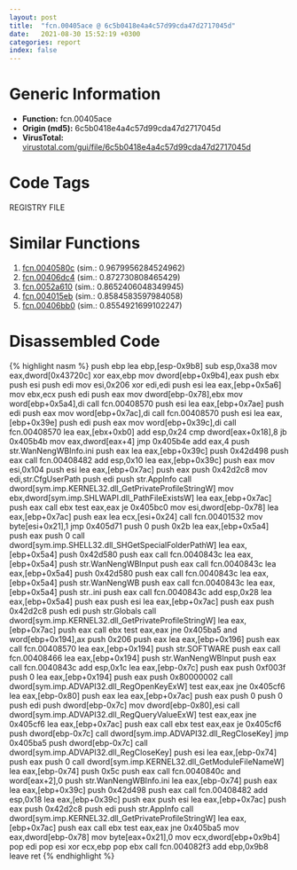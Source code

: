 ```yaml
---
layout: post
title:  "fcn.00405ace @ 6c5b0418e4a4c57d99cda47d2717045d"
date:   2021-08-30 15:52:19 +0300
categories: report
index: false
---
```


# Generic Information
- **Function:** fcn.00405ace
- **Origin (md5):** 6c5b0418e4a4c57d99cda47d2717045d
- **VirusTotal:** [virustotal.com/gui/file/6c5b0418e4a4c57d99cda47d2717045d][virustotal_ref]

# Code Tags
<span class="tag" id="REGISTRY">REGISTRY</span>
<span class="tag" id="FILE">FILE</span>


# Similar Functions

1. [fcn.0040580c][similar_1_ref] (sim.: 0.9679956284524962)
2. [fcn.00406dc4][similar_2_ref] (sim.: 0.872730808465429)
3. [fcn.0052a610][similar_3_ref] (sim.: 0.8652406048349945)
4. [fcn.004015eb][similar_4_ref] (sim.: 0.8584583597984058)
5. [fcn.00406bb0][similar_5_ref] (sim.: 0.8554921699102247)


# Disassembled Code

{% highlight nasm %}
push ebp
lea ebp,[esp-0x9b8]
sub esp,0xa38
mov eax,dword[0x43720c]
xor eax,ebp
mov dword[ebp+0x9b4],eax
push ebx
push esi
push edi
mov esi,0x206
xor edi,edi
push esi
lea eax,[ebp+0x5a6]
mov ebx,ecx
push edi
push eax
mov dword[ebp-0x78],ebx
mov word[ebp+0x5a4],di
call fcn.00408570
push esi
lea eax,[ebp+0x7ae]
push edi
push eax
mov word[ebp+0x7ac],di
call fcn.00408570
push esi
lea eax,[ebp+0x39e]
push edi
push eax
mov word[ebp+0x39c],di
call fcn.00408570
lea eax,[ebx+0xb0]
add esp,0x24
cmp dword[eax+0x18],8
jb 0x405b4b
mov eax,dword[eax+4]
jmp 0x405b4e
add eax,4
push str.WanNengWBInfo.ini
push eax
lea eax,[ebp+0x39c]
push 0x42d498
push eax
call fcn.00408482
add esp,0x10
lea eax,[ebp+0x39c]
push eax
mov esi,0x104
push esi
lea eax,[ebp+0x7ac]
push eax
push 0x42d2c8
mov edi,str.CfgUserPath
push edi
push str.AppInfo
call dword[sym.imp.KERNEL32.dll_GetPrivateProfileStringW]
mov ebx,dword[sym.imp.SHLWAPI.dll_PathFileExistsW]
lea eax,[ebp+0x7ac]
push eax
call ebx
test eax,eax
je 0x405bc0
mov esi,dword[ebp-0x78]
lea eax,[ebp+0x7ac]
push eax
lea ecx,[esi+0x24]
call fcn.00401532
mov byte[esi+0x21],1
jmp 0x405d71
push 0
push 0x2b
lea eax,[ebp+0x5a4]
push eax
push 0
call dword[sym.imp.SHELL32.dll_SHGetSpecialFolderPathW]
lea eax,[ebp+0x5a4]
push 0x42d580
push eax
call fcn.0040843c
lea eax,[ebp+0x5a4]
push str.WanNengWBInput
push eax
call fcn.0040843c
lea eax,[ebp+0x5a4]
push 0x42d580
push eax
call fcn.0040843c
lea eax,[ebp+0x5a4]
push str.WanNengWB
push eax
call fcn.0040843c
lea eax,[ebp+0x5a4]
push str..ini
push eax
call fcn.0040843c
add esp,0x28
lea eax,[ebp+0x5a4]
push eax
push esi
lea eax,[ebp+0x7ac]
push eax
push 0x42d2c8
push edi
push str.Globals
call dword[sym.imp.KERNEL32.dll_GetPrivateProfileStringW]
lea eax,[ebp+0x7ac]
push eax
call ebx
test eax,eax
jne 0x405ba5
and word[ebp+0x194],ax
push 0x206
push eax
lea eax,[ebp+0x196]
push eax
call fcn.00408570
lea eax,[ebp+0x194]
push str.SOFTWARE
push eax
call fcn.00408466
lea eax,[ebp+0x194]
push str.WanNengWBInput
push eax
call fcn.0040843c
add esp,0x1c
lea eax,[ebp-0x7c]
push eax
push 0xf003f
push 0
lea eax,[ebp+0x194]
push eax
push 0x80000002
call dword[sym.imp.ADVAPI32.dll_RegOpenKeyExW]
test eax,eax
jne 0x405cf6
lea eax,[ebp-0x80]
push eax
lea eax,[ebp+0x7ac]
push eax
push 0
push 0
push edi
push dword[ebp-0x7c]
mov dword[ebp-0x80],esi
call dword[sym.imp.ADVAPI32.dll_RegQueryValueExW]
test eax,eax
jne 0x405cf6
lea eax,[ebp+0x7ac]
push eax
call ebx
test eax,eax
je 0x405cf6
push dword[ebp-0x7c]
call dword[sym.imp.ADVAPI32.dll_RegCloseKey]
jmp 0x405ba5
push dword[ebp-0x7c]
call dword[sym.imp.ADVAPI32.dll_RegCloseKey]
push esi
lea eax,[ebp-0x74]
push eax
push 0
call dword[sym.imp.KERNEL32.dll_GetModuleFileNameW]
lea eax,[ebp-0x74]
push 0x5c
push eax
call fcn.0040840c
and word[eax+2],0
push str.WanNengWBInfo.ini
lea eax,[ebp-0x74]
push eax
lea eax,[ebp+0x39c]
push 0x42d498
push eax
call fcn.00408482
add esp,0x18
lea eax,[ebp+0x39c]
push eax
push esi
lea eax,[ebp+0x7ac]
push eax
push 0x42d2c8
push edi
push str.AppInfo
call dword[sym.imp.KERNEL32.dll_GetPrivateProfileStringW]
lea eax,[ebp+0x7ac]
push eax
call ebx
test eax,eax
jne 0x405ba5
mov eax,dword[ebp-0x78]
mov byte[eax+0x21],0
mov ecx,dword[ebp+0x9b4]
pop edi
pop esi
xor ecx,ebp
pop ebx
call fcn.004082f3
add ebp,0x9b8
leave
ret
{% endhighlight %}


[similar_1_ref]: /report/fcn.0040580c@6c5b0418e4a4c57d99cda47d2717045d
[similar_2_ref]: /report/fcn.00406dc4@6c5b0418e4a4c57d99cda47d2717045d
[similar_3_ref]: /report/fcn.0052a610@c60344b51fa39a329b92557d24ff7670
[similar_4_ref]: /report/fcn.004015eb@de21a548b66aa6c0b17491b6a31e14fa
[similar_5_ref]: /report/fcn.00406bb0@0aa2d73a5300dff2412388945614b507
[virustotal_ref]: https://www.virustotal.com/gui/file/6c5b0418e4a4c57d99cda47d2717045d